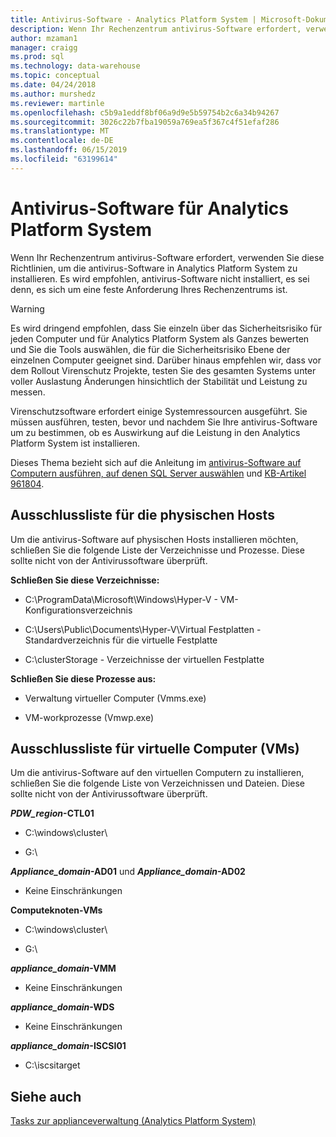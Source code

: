```yaml
---
title: Antivirus-Software - Analytics Platform System | Microsoft-Dokumentation
description: Wenn Ihr Rechenzentrum antivirus-Software erfordert, verwenden Sie diese Richtlinien, um die antivirus-Software in Analytics Platform System zu installieren. Es wird empfohlen, antivirus-Software nicht installiert, es sei denn, es sich um eine feste Anforderung Ihres Rechenzentrums ist.
author: mzaman1
manager: craigg
ms.prod: sql
ms.technology: data-warehouse
ms.topic: conceptual
ms.date: 04/24/2018
ms.author: murshedz
ms.reviewer: martinle
ms.openlocfilehash: c5b9a1eddf8bf06a9d9e5b59754b2c6a34b94267
ms.sourcegitcommit: 3026c22b7fba19059a769ea5f367c4f51efaf286
ms.translationtype: MT
ms.contentlocale: de-DE
ms.lasthandoff: 06/15/2019
ms.locfileid: "63199614"
---
```

# <a name="antivirus-software-for-analytics-platform-system"></a>Antivirus-Software für Analytics Platform System
Wenn Ihr Rechenzentrum antivirus-Software erfordert, verwenden Sie diese Richtlinien, um die antivirus-Software in Analytics Platform System zu installieren. Es wird empfohlen, antivirus-Software nicht installiert, es sei denn, es sich um eine feste Anforderung Ihres Rechenzentrums ist.  
  
> [!WARNING]  
> Es wird dringend empfohlen, dass Sie einzeln über das Sicherheitsrisiko für jeden Computer und für Analytics Platform System als Ganzes bewerten und Sie die Tools auswählen, die für die Sicherheitsrisiko Ebene der einzelnen Computer geeignet sind. Darüber hinaus empfehlen wir, dass vor dem Rollout Virenschutz Projekte, testen Sie des gesamten Systems unter voller Auslastung Änderungen hinsichtlich der Stabilität und Leistung zu messen.  
>   
> Virenschutzsoftware erfordert einige Systemressourcen ausgeführt. Sie müssen ausführen, testen, bevor und nachdem Sie Ihre antivirus-Software um zu bestimmen, ob es Auswirkung auf die Leistung in den Analytics Platform System ist installieren.  
  
Dieses Thema bezieht sich auf die Anleitung im [antivirus-Software auf Computern ausführen, auf denen SQL Server auswählen](https://support.microsoft.com/kb/309422) und [KB-Artikel 961804](https://support.microsoft.com/kb/961804/en-us).  
  
## <a name="exclusion-list-for-physical-hosts"></a>Ausschlussliste für die physischen Hosts  
Um die antivirus-Software auf physischen Hosts installieren möchten, schließen Sie die folgende Liste der Verzeichnisse und Prozesse. Diese sollte nicht von der Antivirussoftware überprüft.  
  
**Schließen Sie diese Verzeichnisse:**  
  
-   C:\ProgramData\Microsoft\Windows\Hyper-V - VM-Konfigurationsverzeichnis  
  
-   C:\Users\Public\Documents\Hyper-V\Virtual Festplatten - Standardverzeichnis für die virtuelle Festplatte  
  
-   C:\clusterStorage - Verzeichnisse der virtuellen Festplatte  
  
**Schließen Sie diese Prozesse aus:**  
  
-   Verwaltung virtueller Computer (Vmms.exe)  
  
-   VM-workprozesse (Vmwp.exe)  
  
## <a name="exclusion-list-for-virtual-machines-vms"></a>Ausschlussliste für virtuelle Computer (VMs)  
Um die antivirus-Software auf den virtuellen Computern zu installieren, schließen Sie die folgende Liste von Verzeichnissen und Dateien. Diese sollte nicht von der Antivirussoftware überprüft.  
  
**_PDW_region_-CTL01**  
  
-   C:\windows\cluster\  
  
-   G:\  
  
**_Appliance_domain_-AD01** und  **_Appliance_domain_-AD02**  
  
-   Keine Einschränkungen  
  
**Computeknoten-VMs**  
  
-   C:\windows\cluster\  
  
-   G:\  
  
**_appliance_domain_-VMM**  
  
-   Keine Einschränkungen  
  
**_appliance_domain_-WDS**  
  
-   Keine Einschränkungen  
  
**_appliance_domain_-ISCSI01**  
  
-   C:\iscsitarget  
  
## <a name="see-also"></a>Siehe auch  
[Tasks zur applianceverwaltung &#40;Analytics Platform System&#41;](appliance-management-tasks.md)  
  
